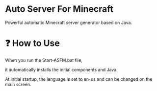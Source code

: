 # Auto Server For Minecraft
Powerful automatic Minecraft server generator based on Java.


# ❓ How to Use 
When you run the Start-ASFM.bat file,

it automatically installs the initial components and Java.


At initial startup, the language is set to en-us and can be changed on the main screen.

